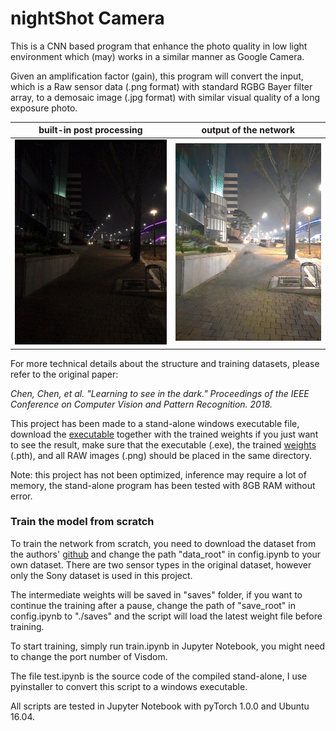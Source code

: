 # nightShot Camera

This is a CNN based program that enhance the photo quality in low light environment which (may) works in a similar manner as Google Camera.

Given an amplification factor (gain), this program will convert the input, which is a Raw sensor data (.png format) with standard RGBG Bayer filter array, to a demosaic image (.jpg format) with similar visual quality of a long exposure photo.

| built-in post processing | output of the network |
| :----------------------: | :-------------------: |
|   ![01](assets/01.jpg)   | ![02](assets/02.jpg)  |

For more technical details about the structure and training datasets, please refer to the original paper:

*Chen, Chen, et al. "Learning to see in the dark." Proceedings of the IEEE Conference on Computer Vision and Pattern Recognition. 2018.*

This project has been made to a stand-alone windows executable file, download the [executable](https://drive.google.com/file/d/15g5ivbNkQ4XvPE5NyTNgCWteQVPqvvit/view?usp=sharing) together with the trained weights if you just want to see the result, make sure that the executable (.exe), the trained [weights](https://drive.google.com/open?id=10digkmC8MFtE5h0KlWWSfyNtdS4GH2df) (.pth), and all RAW images (.png) should be placed in the same directory.

Note: this project has not been optimized, inference may require a lot of memory, the stand-alone program has been tested with 8GB RAM without error.



### Train the model from scratch

To train the network from scratch, you need to download the dataset from the authors' [github](https://github.com/cchen156/Learning-to-See-in-the-Dark) and change the path "data_root" in config.ipynb to your own dataset. There are two sensor types in the original dataset, however only the Sony dataset is used in this project.

The intermediate weights will be saved in "saves" folder, if you want to continue the training after a pause, change the path of "save_root" in config.ipynb to "./saves" and the script will load the latest weight file before training.

To start training, simply run train.ipynb in Jupyter Notebook, you might need to change the port number of Visdom.

The file test.ipynb is the source code of the compiled stand-alone, I use pyinstaller to convert this script to a windows executable.

All scripts are tested in Jupyter Notebook with pyTorch 1.0.0 and Ubuntu 16.04.

